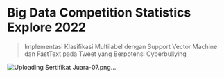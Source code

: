 # **Big Data Competition Statistics Explore 2022**

> Implementasi Klasifikasi Multilabel dengan Support Vector Machine dan FastText pada Tweet yang Berpotensi Cyberbullying

![Uploading Sertifikat Juara-07.png…]()
